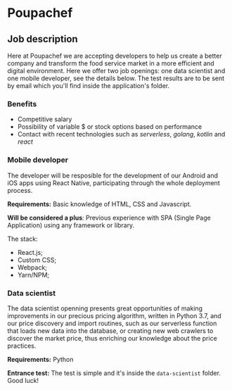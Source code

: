 # Poupachef

## Job description

Here at Poupachef we are accepting developers to help us create a better company and transform the food service market in a more efficient and digital environment. Here we offer two job openings: one data scientist and one mobile developer, see the details below. The test results are to be sent by email which you'll find inside the application's folder.

### Benefits

 - Competitive salary
 - Possibility of variable $ or stock options based on performance
 - Contact with recent technologies such as *serverless*, *golang*, *kotlin* and *react*

### Mobile developer

The developer will be resposible for the development of our Android and iOS apps using React Native, participating through the whole deployment process.

**Requirements:** Basic knowledge of HTML, CSS and Javascript.

**Will be considered a plus**: Previous experience with SPA (Single Page Application) using any framework or library.

The stack:
- React.js;
- Custom CSS;
- Webpack;
- Yarn/NPM;

### Data scientist

The data scientist openning presents great opportunities of making improvements in our precious pricing algorithm, written in Python 3.7, and our price discovery and import routines, such as our serverless function that loads new data into the database, or creating new web crawlers to discover the market price, thus enriching our knowledge about the price practices.

**Requirements:** Python

**Entrance test:** The test is simple and it's inside the `data-scientist` folder. Good luck!
